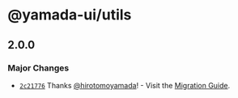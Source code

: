 # @yamada-ui/utils

## 2.0.0

### Major Changes

- [`2c21776`](https://github.com/yamada-ui/yamada-ui/commit/2c217768cd7b50f447831bd8e778fe74675b1598) Thanks [@hirotomoyamada](https://github.com/hirotomoyamada)! - Visit the [Migration Guide](https://yamada-ui.com/docs/get-started/migration).
